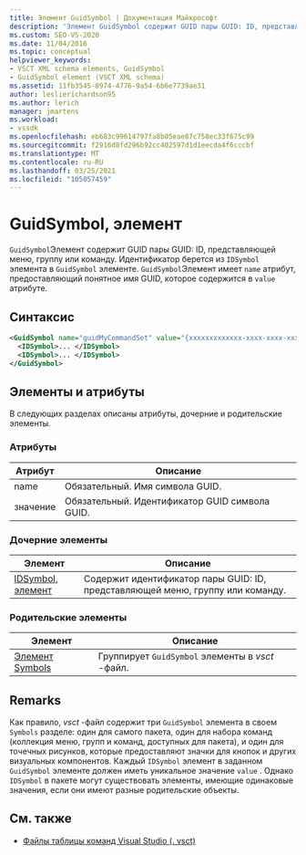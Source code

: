 ```yaml
---
title: Элемент GuidSymbol | Документация Майкрософт
description: 'Элемент GuidSymbol содержит GUID пары GUID: ID, представляющей меню, группу или команду.'
ms.custom: SEO-VS-2020
ms.date: 11/04/2016
ms.topic: conceptual
helpviewer_keywords:
- VSCT XML schema elements, GuidSymbol
- GuidSymbol element (VSCT XML schema)
ms.assetid: 11fb3545-8974-4776-9a54-6b6e7739ae31
author: leslierichardson95
ms.author: lerich
manager: jmartens
ms.workload:
- vssdk
ms.openlocfilehash: eb683c99614797fa8b05eae87c758ec33f675c99
ms.sourcegitcommit: f2916d8fd296b92cc402597d1d1eecda4f6cccbf
ms.translationtype: MT
ms.contentlocale: ru-RU
ms.lasthandoff: 03/25/2021
ms.locfileid: "105057459"
---
```

# <a name="guidsymbol-element"></a>GuidSymbol, элемент
`GuidSymbol`Элемент содержит GUID пары GUID: ID, представляющей меню, группу или команду. Идентификатор берется из `IDSymbol` элемента в `GuidSymbol` элементе. `GuidSymbol`Элемент имеет `name` атрибут, предоставляющий понятное имя GUID, которое содержится в `value` атрибуте.

## <a name="syntax"></a>Синтаксис

```xml
<GuidSymbol name="guidMyCommandSet" value="{xxxxxxxxxxxxx-xxxx-xxxx-xxxxxxxxxxxx}">
  <IDSymbol>... </IDSymbol>
  <IDSymbol>... </IDSymbol>
</GuidSymbol>
```

## <a name="attributes-and-elements"></a>Элементы и атрибуты
 В следующих разделах описаны атрибуты, дочерние и родительские элементы.

### <a name="attributes"></a>Атрибуты

|Атрибут|Описание|
|---------------|-----------------|
|name|Обязательный. Имя символа GUID.|
|значение|Обязательный. Идентификатор GUID символа GUID.|

### <a name="child-elements"></a>Дочерние элементы

|Элемент|Описание|
|-------------|-----------------|
|[IDSymbol, элемент](../extensibility/idsymbol-element.md)|Содержит идентификатор пары GUID: ID, представляющей меню, группу или команду.|

### <a name="parent-elements"></a>Родительские элементы

|Элемент|Описание|
|-------------|-----------------|
|[Элемент Symbols](../extensibility/symbols-element.md)|Группирует `GuidSymbol` элементы в *vsct* -файл.|

## <a name="remarks"></a>Remarks
 Как правило, *vsct* -файл содержит три `GuidSymbol` элемента в своем `Symbols` разделе: один для самого пакета, один для набора команд (коллекция меню, групп и команд, доступных для пакета), и один для точечных рисунков, которые предоставляют значки для кнопок и других визуальных компонентов. Каждый `IDSymbol` элемент в заданном `GuidSymbol` элементе должен иметь уникальное значение `value` . Однако `IDSymbol` в пакете могут существовать элементы, имеющие одинаковые значения, если они имеют разные родительские объекты.

## <a name="see-also"></a>См. также
- [Файлы таблицы команд Visual Studio (. vsct)](../extensibility/internals/visual-studio-command-table-dot-vsct-files.md)
